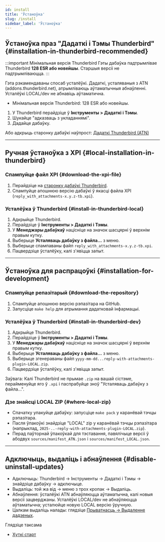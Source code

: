 ```yaml
---
id: install
title: 'Ўстаноўка'
slug: /install
sidebar_label: 'Ўстаноўка'
---
```


## Ўстаноўка праз "Дадаткі і Тэмы Thunderbird" {#installation-in-thunderbird-recommended}

:::important Мінімальная версія Thunderbird
Гэты дабаўка падтрымлівае Thunderbird **128 ESR або новейшы**. Старшыя версіі не падтрымліваюцца.
:::

Гэта рэкамендаваны спосаб усталёўкі. Дадаткі, усталяваныя з ATN (addons.thunderbird.net), атрымліваюць аўтаматычныя абнаўленні. Усталёўкі LOCAL/dev не абнавіць аўтаматична.

- Мінімальная версія Thunderbird: 128 ESR або новейшы.

1. У Thunderbird перайдзіце ў **Інструменты > Дадаткі і Тэмы**.
2. Шукайце "адказваць з укладаннямі".
3. Дадайце дабаўку.

Або адкрыць старонку дабаўкі наўпрост: [Дадаткі Thunderbird (ATN)](https://addons.thunderbird.net/thunderbird/addon/reply-with-attachments)

---

## Ручная ўстаноўка з XPI {#local-installation-in-thunderbird}

### Спампуйце файл XPI {#download-the-xpi-file}

1. Перайдзіце на [старонку дабаўкі Thunderbird](https://addons.thunderbird.net/thunderbird/addon/reply-with-attachments).
2. Спампуйце апошнюю версію дабаўкі ў якасці файла XPI (`reply_with_attachments-x.y.z-tb.xpi`).

### Усталёўка ў Thunderbird {#install-in-thunderbird-local}

1. Адкрыйце Thunderbird.
2. Перайдзіце ў **Інструменты > Дадаткі і Тэмы**.
3. У **Менеджары дабаўкаў** націсніце на значок шасцярні ў верхнім правым кутку.
4. Выберыце **Усталяваць дабаўку з файла...** з меню.
5. Выберыце спампаваны файл `reply_with_attachments-x.y.z-tb.xpi`.
6. Пацвердзіце ўсталёўку, калі з'явіцца запыт.

---

## Ўстаноўка для распрацоўкі {#installation-for-development}

### Спампуйце репазітарый {#download-the-repository}

1. Спампуйце апошнюю версію рэпазітара на GitHub.
2. Запусціце `make help` для атрымання дадатковай інфармацыі.

### Усталёўка ў Thunderbird {#install-in-thunderbird-dev}

1. Адкрыйце Thunderbird.
2. Перайдзіце ў **Інструменты > Дадаткі і Тэмы**.
3. У **Менеджары дабаўкаў** націсніце на значок шасцярні ў верхнім правым кутку.
4. Выберыце **Усталяваць дабаўку з файла...** з меню.
5. Выберыце згенераваны файл `yyyy-mm-dd...reply-with-attachments-plugin-LOCAL.zip`.
6. Пацвердзіце ўсталёўку, калі з'явіцца запыт.

Заўвага: Калі Thunderbird не прымае `.zip` на вашай сістэме, перайменуйце яго ў `.xpi` і паспрабуйце зноў "Усталяваць дабаўку з файла...".

### Дзе знайсці LOCAL ZIP {#where-local-zip}

- Спачатку упакуйце дабаўку: запусціце `make pack` у каранёвай тэчцы рэпазітара.
- Пасля ўпакоўкі знайдзіце "LOCAL" zip у каранёвай тэчцы рэпазітара (напрыклад, `2025-..-reply-with-attachments-plugin-LOCAL.zip`).
- Перад паўторнай ўпакоўкай для тэставання, павялічыце версіі ў абодвух `sources/manifest_ATN.json` і `sources/manifest_LOCAL.json`.

---

## Адключыць, выдаліць і абнаўлення {#disable-uninstall-updates}

- Адключыць: Thunderbird → Інструменты → Дадаткі і Тэмы → знайдзіце дабаўку → адключыце.
- Выдаліць: той жа від → меню з трох кропак → Выдаліць.
- Абнаўлення: ўсталёўкі ATN абнаўляюцца аўтаматычна, калі новыя версіі зацверджаны. Усталёўкі LOCAL/dev не абнаўляюцца аўтаматычна; усталюйце новую LOCAL версію ўручную.
- Цалкам выдаліць налады: глядзіце [Прыватнасць → Выдаленне дадзеных](privacy#data-removal).

Глядзіце таксама

- [Хуткі старт](quickstart)
